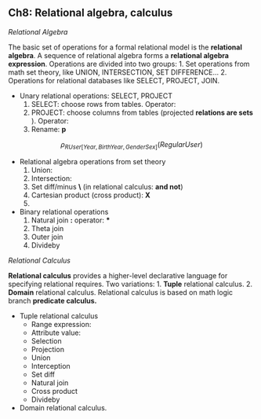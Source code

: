 ## Ch8: Relational algebra, calculus

_Relational Algebra_

The basic set of operations for a formal relational model is the **relational algebra**. A sequence of relational algebra forms a **relational algebra expression**. Operations are divided into two groups: 1. Set operations from math set theory, like UNION, INTERSECTION, SET DIFFERENCE… 2. Operations for relational databases like SELECT, PROJECT, JOIN.

- Unary relational operations: SELECT, PROJECT
  1. SELECT: choose rows from tables. Operator:
  2. PROJECT: choose columns from tables (projected **relations are sets** ). Operator:
  3. Rename: **p**

$$\rho_{RUser[Year,BirthYear,GenderSex]}(RegularUser)$$

- Relational algebra operations from set theory
  1. Union:
  2. Intersection:
  3. Set diff/minus **\\** (in relational calculus:  **and not**)
  4. Cartesian product (cross product): **X**
  5. 
- Binary relational operations
  1. Natural join **:** operator: **\***
  2. Theta join
  3. Outer join
  4. Divideby

_Relational Calculus_

**Relational calculus** provides a higher-level declarative language for specifying relational requires. Two variations: 1. **Tuple** relational calculus. 2. **Domain** relational calculus. Relational calculus is based on math logic branch **predicate calculus.**

- Tuple relational calculus
	- Range expression:
	- Attribute value:
	- Selection
	- Projection
	- Union
	- Interception
	- Set diff
	- Natural join
	- Cross product
	- Divideby
- Domain relational calculus.
